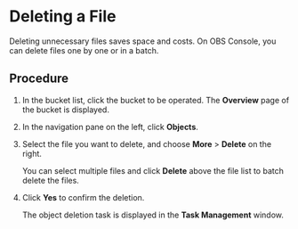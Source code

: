 # Deleting a File<a name="obs_03_0309"></a>

Deleting unnecessary files saves space and costs. On OBS Console, you can delete files one by one or in a batch.

## Procedure<a name="sbce25240b91d49e2a0d7b514a73a7da9"></a>

1.  In the bucket list, click the bucket to be operated. The  **Overview**  page of the bucket is displayed.
2.  In the navigation pane on the left, click  **Objects**.
3.  Select the file you want to delete, and choose  **More**  \>  **Delete**  on the right.

    You can select multiple files and click  **Delete**  above the file list to batch delete the files.

4.  Click  **Yes**  to confirm the deletion.

    The object deletion task is displayed in the  **Task Management**  window.


